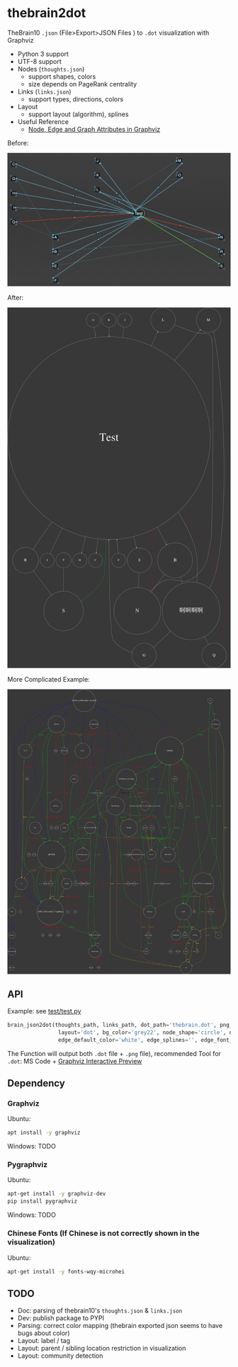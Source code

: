 # thebrain2dot

TheBrain10 `.json` (File>Export>JSON Files 
) to `.dot` visualization with Graphviz

- Python 3 support
- UTF-8 support
- Nodes (`thoughts.json`)
    - support shapes, colors
    - size depends on PageRank centrality
- Links (`links.json`)
    - support types, directions, colors
- Layout
    - support layout (algorithm), splines
- Useful Reference
    - [Node, Edge and Graph Attributes in Graphviz](https://graphviz.gitlab.io/_pages/doc/info/attrs.html)

Before:

![thebrain10 screenshot](test/thebrain_screenshot.png)

After:

![](test/thebrain.png)

More Complicated Example:

![](test/thebrain_complex.PNG)

## API

Example: see [test/test.py](test/test.py)

```python
brain_json2dot(thoughts_path, links_path, dot_path='thebrain.dot', png_path='thebrain.png', 
                layout='dot', bg_color='grey22', node_shape='circle', node_color='white', 
                edge_default_color='white', edge_splines='', edge_font_size=10)
```

The Function will output both `.dot` file + `.png` file), recommended Tool for `.dot`: MS Code + [Graphviz Interactive Preview](https://marketplace.visualstudio.com/items?itemName=tintinweb.graphviz-interactive-preview)

## Dependency

### Graphviz

Ubuntu:

```bash
apt install -y graphviz
```

Windows: TODO

### Pygraphviz

Ubuntu:

```bash
apt-get install -y graphviz-dev
pip install pygraphviz
```

Windows: TODO

### Chinese Fonts (If Chinese is not correctly shown in the visualization)

Ubuntu:

```bash
apt-get install -y fonts-wqy-microhei
```

## TODO

- Doc: parsing of thebrain10's `thoughts.json` & `links.json`
- Dev: publish package to PYPI
- Parsing: correct color mapping (thebrain exported json seems to have bugs about color)
- Layout: label / tag
- Layout: parent / sibling location restriction in visualization
- Layout: community detection
